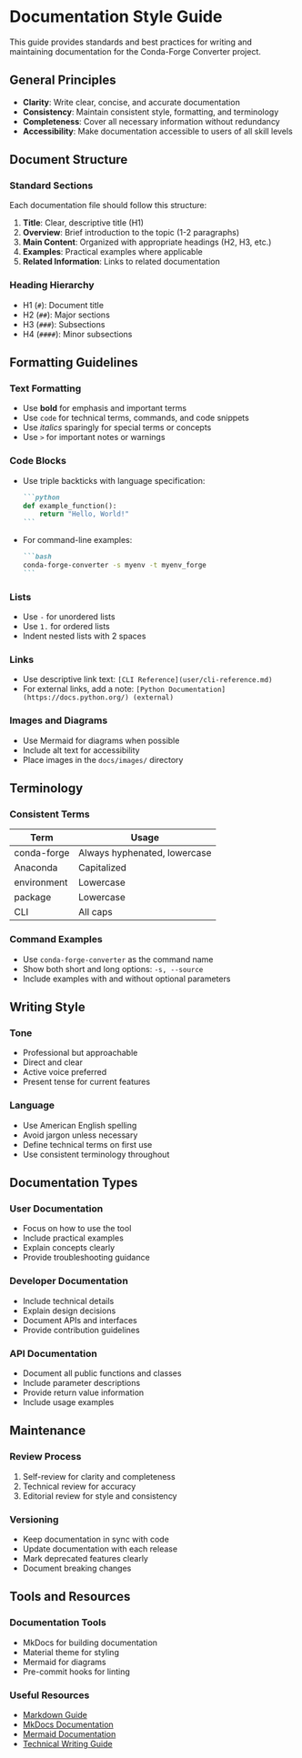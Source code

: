 # Documentation Style Guide

This guide provides standards and best practices for writing and maintaining documentation
for the Conda-Forge Converter project.

## General Principles

- **Clarity**: Write clear, concise, and accurate documentation
- **Consistency**: Maintain consistent style, formatting, and terminology
- **Completeness**: Cover all necessary information without redundancy
- **Accessibility**: Make documentation accessible to users of all skill levels

## Document Structure

### Standard Sections

Each documentation file should follow this structure:

1. **Title**: Clear, descriptive title (H1)
1. **Overview**: Brief introduction to the topic (1-2 paragraphs)
1. **Main Content**: Organized with appropriate headings (H2, H3, etc.)
1. **Examples**: Practical examples where applicable
1. **Related Information**: Links to related documentation

### Heading Hierarchy

- H1 (`#`): Document title
- H2 (`##`): Major sections
- H3 (`###`): Subsections
- H4 (`####`): Minor subsections

## Formatting Guidelines

### Text Formatting

- Use **bold** for emphasis and important terms
- Use `code` for technical terms, commands, and code snippets
- Use *italics* sparingly for special terms or concepts
- Use `>` for important notes or warnings

### Code Blocks

- Use triple backticks with language specification:

  ````markdown
  ```python
  def example_function():
      return "Hello, World!"
  ```
  ````

- For command-line examples:

  ````markdown
  ```bash
  conda-forge-converter -s myenv -t myenv_forge
  ```
  ````

### Lists

- Use `-` for unordered lists
- Use `1.` for ordered lists
- Indent nested lists with 2 spaces

### Links

- Use descriptive link text: `[CLI Reference](user/cli-reference.md)`
- For external links, add a note: `[Python Documentation](https://docs.python.org/) (external)`

### Images and Diagrams

- Use Mermaid for diagrams when possible
- Include alt text for accessibility
- Place images in the `docs/images/` directory

## Terminology

### Consistent Terms

| Term        | Usage                        |
| ----------- | ---------------------------- |
| conda-forge | Always hyphenated, lowercase |
| Anaconda    | Capitalized                  |
| environment | Lowercase                    |
| package     | Lowercase                    |
| CLI         | All caps                     |

### Command Examples

- Use `conda-forge-converter` as the command name
- Show both short and long options: `-s, --source`
- Include examples with and without optional parameters

## Writing Style

### Tone

- Professional but approachable
- Direct and clear
- Active voice preferred
- Present tense for current features

### Language

- Use American English spelling
- Avoid jargon unless necessary
- Define technical terms on first use
- Use consistent terminology throughout

## Documentation Types

### User Documentation

- Focus on how to use the tool
- Include practical examples
- Explain concepts clearly
- Provide troubleshooting guidance

### Developer Documentation

- Include technical details
- Explain design decisions
- Document APIs and interfaces
- Provide contribution guidelines

### API Documentation

- Document all public functions and classes
- Include parameter descriptions
- Provide return value information
- Include usage examples

## Maintenance

### Review Process

1. Self-review for clarity and completeness
1. Technical review for accuracy
1. Editorial review for style and consistency

### Versioning

- Keep documentation in sync with code
- Update documentation with each release
- Mark deprecated features clearly
- Document breaking changes

## Tools and Resources

### Documentation Tools

- MkDocs for building documentation
- Material theme for styling
- Mermaid for diagrams
- Pre-commit hooks for linting

### Useful Resources

- [Markdown Guide](https://www.markdownguide.org/)
- [MkDocs Documentation](https://www.mkdocs.org/)
- [Mermaid Documentation](https://mermaid-js.github.io/mermaid/)
- [Technical Writing Guide](https://developers.google.com/tech-writing)

